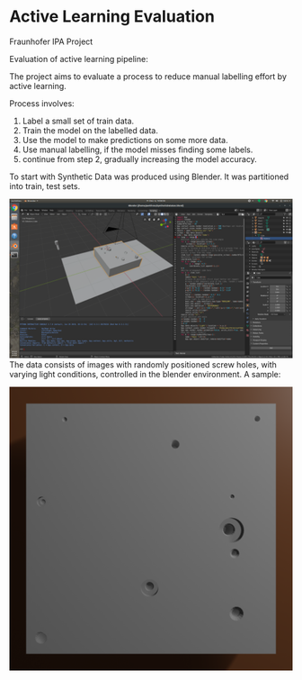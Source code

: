 # Active Learning Evaluation
Fraunhofer IPA Project

Evaluation of active learning pipeline:

The project aims to evaluate a process to reduce manual labelling effort by active learning.

Process involves:
  1. Label a small set of train data.
  2. Train the model on the labelled data.
  3. Use the model to make predictions on some more data.
  4. Use manual labelling, if the model misses finding some labels.
  5. continue from step 2, gradually increasing the model accuracy.

To start with Synthetic Data was produced using Blender. It was partitioned into train, test sets.

![alt test](synthdata/Screenshot.png)
  The data consists of images with randomly positioned screw holes, with varying light conditions, controlled in the blender environment.
  A sample:
  
  ![alt test](synthdata/nex.png)
